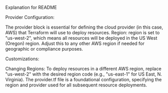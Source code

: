 Explanation for README

Provider Configuration:

The provider block is essential for defining the cloud provider (in this case, AWS) that Terraform will use to deploy resources.
Region: region is set to "us-west-2", which means all resources will be deployed in the US West (Oregon) region. Adjust this to any other AWS region if needed for geographic or compliance purposes.

Customizations:

Changing Regions: To deploy resources in a different AWS region, replace "us-west-2" with the desired region code (e.g., "us-east-1" for US East, N. Virginia).
The provider.tf file is a foundational configuration, specifying the region and provider used for all subsequent resource deployments.








